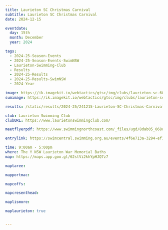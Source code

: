 ```yaml
---
title: Laurieton SC Christmas Carnival
subtitle: Laurieton SC Christmas Carnival
date: 2024-12-15

eventdate:
  day: 15th
  month: December
  year: 2024

tags:
  - 2024-25-Season-Events
  - 2024-25-Season-Events-SwimNSW
  - Laurieton-Swimming-Club
  - Results
  - 2024-25-Results
  - 2024-25-Results-SwimNSW
  - 2024-Year

image: https://ik.imagekit.io/webtactics/gtsc/img/clubs/laurieton-sc-600x400.jpg
sumimage: https://ik.imagekit.io/webtactics/gtsc/img/clubs/laurieton-sc-400x600.jpg

results: /static/results/2024-25/241215-Laurieton-SC-Christmas-Carnival-results.pdf

club: Laurieton Swimming Club
clubURL: https://www.laurietonswimmingclub.com/

meetflyerpdf: https://www.swimmingnorthcoast.com/_files/ugd/8dab05_068dab087119484088ecf5684c56c5f2.pdf

entrylink: https://swimcentral.swimming.org.au/events/4f6e713a-3294-ef11-8a69-002248978584/nominations

time: 9:00am - 5:00pm
where: The Y NSW Laurieton War Memorial Baths
map: https://maps.app.goo.gl/62stVi2khYpHJQ7z7

maptaree:

mapportmac:

mapcoffs:

mapcresenthead:

maplismore: 

maplaurieton: true


---
```



